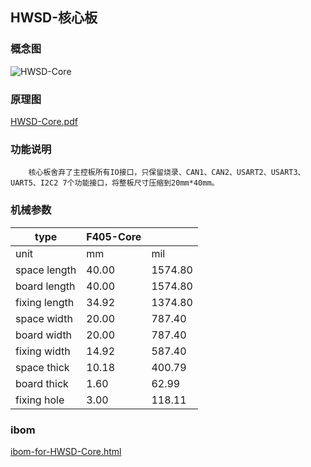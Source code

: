 ## HWSD-核心板

### 概念图

![HWSD-Core](HWSD-Core.PNG)

### 原理图

 [HWSD-Core.pdf](HWSD-Core.pdf) 

### 功能说明

		核心板舍弃了主控板所有IO接口，只保留烧录、CAN1、CAN2、USART2、USART3、UART5、I2C2 7个功能接口，将整板尺寸压缩到20mm*40mm。

### 机械参数

| type          | F405-Core |         |
| ------------- | --------- | ------- |
| unit          | mm        | mil     |
| space length  | 40.00     | 1574.80 |
| board length  | 40.00     | 1574.80 |
| fixing length | 34.92     | 1374.80 |
| space width   | 20.00     | 787.40  |
| board width   | 20.00     | 787.40  |
| fixing width  | 14.92     | 587.40  |
| space thick   | 10.18     | 400.79  |
| board thick   | 1.60      | 62.99   |
| fixing hole   | 3.00      | 118.11  |

### ibom

 [ibom-for-HWSD-Core.html](ibom-for-HWSD-Core.html) 

